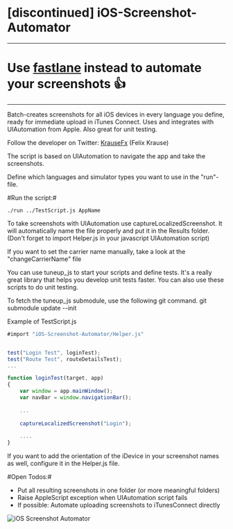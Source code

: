 [discontinued] iOS-Screenshot-Automator
========================


-----

# Use [fastlane](https://docs.fastlane.tools/getting-started/ios/screenshots/) instead to automate your screenshots 👍

-----

Batch-creates screenshots for all iOS devices in every language you define, ready for immediate upload in iTunes Connect. Uses and integrates with UIAutomation from Apple. Also great for unit testing.

Follow the developer on Twitter: [KrauseFx](http://twitter.com/krausefx) (Felix Krause)

The script is based on UIAutomation to navigate the app and take the screenshots.

Define which languages and simulator types you want to use in the "run"-file. 

#Run the script:#
```shell
./run ../TestScript.js AppName
```

To take screenshots with UIAutomation use captureLocalizedScreenshot. It will automatically name the file properly and put it in the Results folder. (Don't forget to import Helper.js in your javascript UIAutomation script)


If you want to set the carrier name manually, take a look at the "changeCarrierName" file

You can use tuneup_js to start your scripts and define tests. It's a really great library that helps you develop unit tests faster. You can also use these scripts to do unit testing.

To fetch the tuneup_js submodule, use the following git command.
      git submodule update --init


Example of TestScript.js
```javascript
#import "iOS-Screenshot-Automator/Helper.js"


test("Login Test", loginTest);
test("Route Test", routeDetailsTest);
...

function loginTest(target, app)
{
	var window = app.mainWindow();
	var navBar = window.navigationBar();
	
	...
	
	captureLocalizedScreenshot("Login");
	
	....
}
```

If you want to add the orientation of the iDevice in your screenshot names as well, configure it in the Helper.js file.

#Open Todos:#
* Put all resulting screenshots in one folder (or more meaningful folders)
* Raise AppleScript exception when UIAutomation script fails
* If possible: Automate uploading screenshots to iTunesConnect directly

![iOS Screenshot Automator](http://www.toursprung.com/wp-content/uploads/2013/01/ScreenshotToolImage.png)

